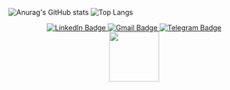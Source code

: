 
![Anurag's GitHub stats](https://github-readme-stats.vercel.app/api?username=A-V-tor&show_icons=true)
![Top Langs](https://github-readme-stats.vercel.app/api/top-langs/?username=A-V-tor&layout=compact)

<div id="badges" align="center">
  <a href="https://www.linkedin.com/in/artem-torshin-353817245/">
    <img src="https://img.shields.io/badge/LinkedIn-blue?style=for-the-badge&logo=linkedin&logoColor=white" alt="LinkedIn Badge"/>
  </a>
  <a href="mailto:avtorca4@gmail.com">
    <img src="https://img.shields.io/badge/Gmail-red?style=for-the-badge&logo=gmail&logoColor=white" alt="Gmail Badge"/>
  </a>
  <a href="https://t.me/Artem4_8">
    <img src="https://img.shields.io/badge/Telegram-blue?style=for-the-badge&logo=telegram&logoColor=white" alt="Telegram Badge"/>
  </a>
</div>

<div id="header" align="center">
  <img src="https://media.giphy.com/media/v1.Y2lkPTc5MGI3NjExcHNteG96ZGxueDB3eXY1cGR1ZmdwbTExcHdsMzVkOXlkZ3owYThqaCZlcD12MV9pbnRlcm5hbF9naWZfYnlfaWQmY3Q9Zw/t8WHEAfuku6muxkGPo/giphy.gif" width="100"/>
</div>

<!--
**A-V-tor/A-V-tor** is a ✨ _special_ ✨ repository because its `README.md` (this file) appears on your GitHub profile.

Here are some ideas to get you started:

- 🔭 I’m currently working on ...
- 🌱 I’m currently learning ...
- 👯 I’m looking to collaborate on ...
- 🤔 I’m looking for help with ...
- 💬 Ask me about ...
- 📫 How to reach me: ...
- 😄 Pronouns: ...
- ⚡ Fun fact: ...
-->

